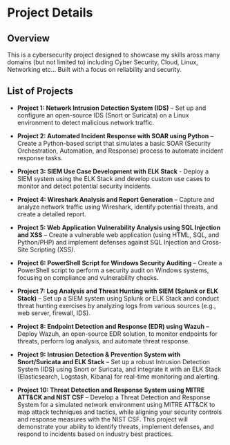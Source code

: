 #  Project Details

## Overview
This is a cybersecurity project designed to showcase my skills aross many domains (but not limited to) including Cyber Security, Cloud, Linux, Networking etc... Built with a focus on reliability and security.

## List of Projects

- **Project 1: Network Intrusion Detection System (IDS)** – Set up and configure an open-source IDS (Snort or Suricata) on a Linux environment to detect malicious network traffic.
  
- **Project 2: Automated Incident Response with SOAR using Python** – Create a Python-based script that simulates a basic SOAR (Security Orchestration, Automation, and Response) process to automate incident response tasks.

- **Project 3: SIEM Use Case Development with ELK Stack** - Deploy a SIEM system using the ELK Stack and develop custom use cases to monitor and detect potential security incidents.

- **Project 4: Wireshark Analysis and Report Generation** – Capture and analyze network traffic using Wireshark, identify potential threats, and create a detailed report.

- **Project 5: Web Application Vulnerability Analysis using SQL Injection and XSS** – Create a vulnerable web application (using HTML, SQL, and Python/PHP) and implement defenses against SQL Injection and Cross-Site Scripting (XSS).

- **Project 6: PowerShell Script for Windows Security Auditing** – Create a PowerShell script to perform a security audit on Windows systems, focusing on compliance and vulnerability checks.

- **Project 7: Log Analysis and Threat Hunting with SIEM (Splunk or ELK Stack)** – Set up a SIEM system using Splunk or ELK Stack and conduct threat hunting exercises by analyzing logs from various sources (e.g., web server, firewall, IDS).

- **Project 8: Endpoint Detection and Response (EDR) using Wazuh** – Deploy Wazuh, an open-source EDR solution, to monitor endpoints for threats, perform log analysis, and automate threat response.
  
- **Project 9: Intrusion Detection & Prevention System with Snort/Suricata and ELK Stack** – Set up a robust Intrusion Detection System (IDS) using Snort or Suricata, and integrate it with an ELK Stack (Elasticsearch, Logstash, Kibana) for real-time monitoring and alerting.

- **Project 10: Threat Detection and Response System using MITRE ATT&CK and NIST CSF** – Develop a Threat Detection and Response System for a simulated network environment using MITRE ATT&CK to map attack techniques and tactics, while aligning your security controls and response measures with the NIST CSF. This project will demonstrate your ability to identify threats, implement defenses, and respond to incidents based on industry best practices.

